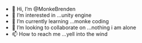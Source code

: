 - 👋 Hi, I’m @MonkeBrenden
- 👀 I’m interested in ...unity engine
- 🌱 I’m currently learning ...monke coding 
- 💞️ I’m looking to collaborate on ...nothing i am alone 
- 📫 How to reach me ...yell into the wind 

<!---
MonkeBrenden/MonkeBrenden is a ✨ special ✨ repository because its `README.md` (this file) appears on your GitHub profile.
You can click the Preview link to take a look at your changes.
--->
